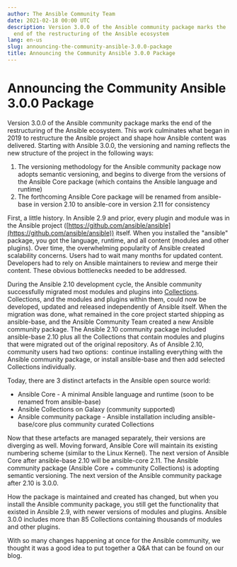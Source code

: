 ```yaml
---
author: The Ansible Community Team
date: 2021-02-18 00:00 UTC
description: Version 3.0.0 of the Ansible community package marks the
  end of the restructuring of the Ansible ecosystem
lang: en-us
slug: announcing-the-community-ansible-3.0.0-package
title: Announcing the Community Ansible 3.0.0 Package
---
```



# Announcing the Community Ansible 3.0.0 Package

Version 3.0.0 of the Ansible community package marks the end of the
restructuring of the Ansible ecosystem. This work culminates what began
in 2019 to restructure the Ansible
project
and shape how Ansible content was
delivered.
Starting with Ansible 3.0.0, the versioning and naming reflects the new
structure of the project in the following ways: 

1.  The versioning methodology for the Ansible community package now
    adopts semantic versioning, and begins to diverge from the versions
    of the Ansible Core package (which contains the Ansible language and
    runtime)
2.  The forthcoming Ansible Core package will be renamed from
    ansible-base in version 2.10 to ansible-core in version 2.11 for
    consistency

First, a little history. In Ansible 2.9 and prior, every plugin and
module was in the Ansible project
([https://github.com/ansible/ansible](https://github.com/ansible/ansible))
itself. When you installed the "ansible" package, you got the
language, runtime, and all content (modules and other plugins). Over
time, the overwhelming popularity of Ansible created scalability
concerns. Users had to wait many months for updated content. Developers
had to rely on Ansible maintainers to review and merge their content.
These obvious bottlenecks needed to be addressed. 

During the Ansible 2.10 development cycle, the Ansible community
successfully migrated most modules and plugins into
[Collections](https://youtu.be/WOcqhk7TdYc). Collections, and the
modules and plugins within them, could now be developed, updated and
released independently of Ansible itself. When the migration was done,
what remained in the core project started shipping as ansible-base, and
the Ansible Community Team created a new Ansible community package. The
Ansible 2.10 community package included ansible-base 2.10 plus all the
Collections that contain modules and plugins that were migrated out of
the original repository. As of Ansible 2.10, community users had two
options:  continue installing everything with the Ansible community
package, or install ansible-base and then add selected Collections
individually.

Today, there are 3 distinct artefacts in the Ansible open source world:

-   Ansible Core - A minimal Ansible language and runtime (soon to be
    renamed from ansible-base)
-   Ansible Collections on Galaxy (community supported)
-   Ansible community package - Ansible installation including
    ansible-base/core plus community curated Collections

Now that these artefacts are managed separately, their versions are
diverging as well. Moving forward, Ansible Core will maintain its
existing numbering scheme (similar to the Linux Kernel). The next
version of Ansible Core after ansible-base 2.10 will be ansible-core
2.11. The Ansible community package (Ansible Core + community
Collections) is adopting semantic versioning. The next version of the
Ansible community package after 2.10 is 3.0.0.

How the package is maintained and created has changed, but when you
install the Ansible community package, you still get the functionality
that existed in Ansible 2.9, with newer versions of modules and plugins.
Ansible 3.0.0 includes more than 85 Collections containing thousands of
modules and other plugins.

With so many changes happening at once for the Ansible community, we
thought it was a good idea to put together a Q&A that can be found on
our blog.
